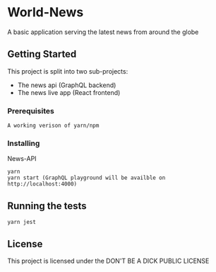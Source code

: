 # World-News

A basic application serving the latest news from around the globe

## Getting Started

This project is split into two sub-projects:

- The news api (GraphQL backend)
- The news live app (React frontend)

### Prerequisites

```
A working verison of yarn/npm
```

### Installing

News-API

```
yarn
yarn start (GraphQL playground will be availble on http://localhost:4000)
```

## Running the tests

```
yarn jest
```

## License

This project is licensed under the DON'T BE A DICK PUBLIC LICENSE
